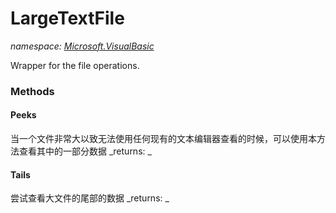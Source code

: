 ﻿
# LargeTextFile
_namespace: [Microsoft.VisualBasic](N-Microsoft.VisualBasic.md)_

Wrapper for the file operations.

### Methods

#### Peeks
当一个文件非常大以致无法使用任何现有的文本编辑器查看的时候，可以使用本方法查看其中的一部分数据
_returns: _
#### Tails
尝试查看大文件的尾部的数据
_returns: _



